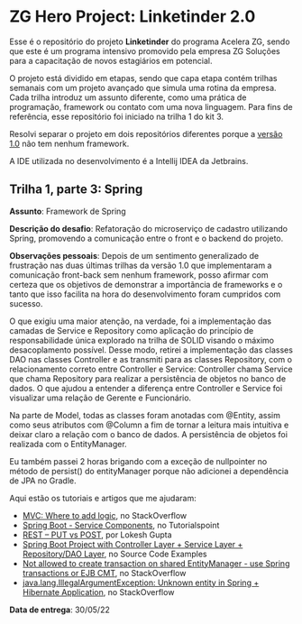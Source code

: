 # ZG Hero Project: Linketinder 2.0

Esse é o repositório do projeto **Linketinder** do programa Acelera ZG, sendo que este é um programa intensivo promovido pela empresa ZG Soluções para a capacitação de novos estagiários em potencial.

O projeto está dividido em etapas, sendo que capa etapa contém trilhas semanais com um projeto avançado que simula uma rotina da empresa. Cada trilha introduz um assunto diferente, como uma prática de programação, framework ou contato com uma nova linguagem. Para fins de referência, esse repositório foi iniciado na trilha 1 do kit 3.

Resolvi separar o projeto em dois repositórios diferentes porque a [versão 1.0](https://github.com/vicareon/ZGHeroProject) não tem nenhum framework.

A IDE utilizada no desenvolvimento é a Intellij IDEA da Jetbrains.

## Trilha 1, parte 3: Spring 
**Assunto**: Framework de Spring

**Descrição do desafio**: Refatoração do microserviço de cadastro utilizando Spring, promovendo a comunicação entre o front e o backend do projeto. 

**Observações pessoais**: Depois de um sentimento generalizado de frustração nas duas últimas trilhas da versão 1.0 que implementaram a comunicação front-back sem nenhum framework, posso afirmar com certeza que os objetivos de demonstrar a importãncia de frameworks e o tanto que isso facilita na hora do desenvolvimento foram cumpridos com sucesso. 

O que exigiu uma maior atenção, na verdade, foi a implementação das camadas de Service e Repository como aplicação do princípio de responsabilidade única explorado na trilha de SOLID visando o máximo desacoplamento possível. Desse modo, retirei a implementação das classes DAO nas classes Controller e as transmiti para as classes Repository, com o relacionamento correto entre Controller e Service: Controller chama Service que chama Repository para realizar a persistência de objetos no banco de dados. O que ajudou a entender a diferença entre Controller e Service foi visualizar uma relação de Gerente e Funcionário.

Na parte de Model, todas as classes foram anotadas com @Entity, assim como seus atributos com @Column a fim de tornar a leitura mais intuitiva e deixar claro a relação com o banco de dados. A persistência de objetos foi realizada com o EntityManager.

Eu também passei 2 horas brigando com a exceção de nullpointer no método de persist() do entityManager porque não adicionei a dependência de JPA no Gradle. 

Aqui estão os tutoriais e artigos que me ajudaram:
- [MVC: Where to add logic](https://stackoverflow.com/questions/23595036/mvc-laravel-where-to-add-logic/25298736#25298736), no StackOverflow
- [Spring Boot - Service Components](https://www.tutorialspoint.com/spring_boot/spring_boot_service_components.htm), no Tutorialspoint
- [REST – PUT vs POST](https://restfulapi.net/rest-put-vs-post/), por Lokesh Gupta
- [Spring Boot Project with Controller Layer + Service Layer + Repository/DAO Layer](https://www.sourcecodeexamples.net/2021/08/spring-boot-project-with-controller.html), no Source Code Examples
- [Not allowed to create transaction on shared EntityManager - use Spring transactions or EJB CMT](https://stackoverflow.com/questions/17860696/not-allowed-to-create-transaction-on-shared-entitymanager-use-spring-transacti), no StackOverflow
- [java.lang.IllegalArgumentException: Unknown entity in Spring + Hibernate Application](https://stackoverflow.com/questions/45191105/java-lang-illegalargumentexception-unknown-entity-in-spring-hibernate-applica), no StackOverflow

**Data de entrega**: 30/05/22
